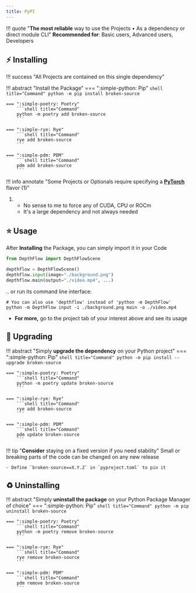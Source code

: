 ```yaml
---
title: PyPI
---
```


!!! quote "**The most reliable** way to use the Projects • As a dependency or direct module CLI"
    **Recommended for**: Basic users, Advanced users, Developers

## ⚡️ Installing

!!! success "All Projects are contained on this single dependency"

!!! abstract "Install the Package"
    === ":simple-python: Pip"
        ```shell title="Command"
        python -m pip install broken-source
        ```

    === ":simple-poetry: Poetry"
        ```shell title="Command"
        python -m poetry add broken-source
        ```

    === ":simple-rye: Rye"
        ```shell title="Command"
        rye add broken-source
        ```

    === ":simple-pdm: PDM"
        ```shell title="Command"
        pdm add broken-source
        ```

!!! info annotate "Some Projects or Optionals require specifying a <a href="https://pytorch.org/get-started/locally/" target="_blank"><b>PyTorch</b></a> flavor (1)"

1.  - No sense to me to force any of CUDA, CPU or ROCm
    - It's a large dependency and not always needed

## ⭐️ Usage
After **Installing** the Package, you can simply import it in your Code

```python
from DepthFlow import DepthFlowScene

depthflow = DepthFlowScene()
depthflow.input(image="./background.png")
depthflow.main(output="./video.mp4", ...)
```

.. or run its command line interface:

```shell title="Terminal"
# You can also use 'depthflow' instead of 'python -m DepthFlow'
python -m DepthFlow input -i ./background.png main -o ./video.mp4
```

- **For more,** go to the project tab of your interest above and see its usage

## 🚀 Upgrading

!!! abstract "Simply **upgrade the dependency** on your Python project"
    === ":simple-python: Pip"
        ```shell title="Command"
        python -m pip install --upgrade broken-source
        ```

    === ":simple-poetry: Poetry"
        ```shell title="Command"
        python -m poetry update broken-source
        ```

    === ":simple-rye: Rye"
        ```shell title="Command"
        rye add broken-source
        ```

    === ":simple-pdm: PDM"
        ```shell title="Command"
        pdm update broken-source
        ```

!!! tip "**Consider** staying on a fixed version if you need stability"
    Small or breaking parts of the code can be changed on any new release

    - Define `broken-source==X.Y.Z` in `pyproject.toml` to pin it


## ♻️ Uninstalling

!!! abstract "Simply **uninstall the package** on your Python Package Manager of choice"
    === ":simple-python: Pip"
        ```shell title="Command"
        python -m pip uninstall broken-source
        ```

    === ":simple-poetry: Poetry"
        ```shell title="Command"
        python -m poetry remove broken-source
        ```

    === ":simple-rye: Rye"
        ```shell title="Command"
        rye remove broken-source
        ```

    === ":simple-pdm: PDM"
        ```shell title="Command"
        pdm remove broken-source
        ```